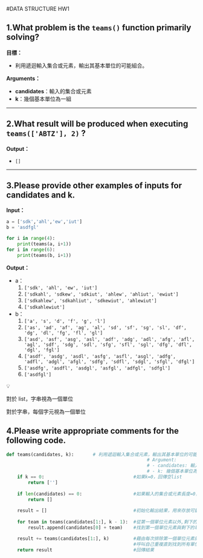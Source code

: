 #DATA STRUCTURE HW1
## 1.What problem is the `teams()` function primarily solving?

**目標：**

- 利用遞迴輸入集合或元素，輸出其基本單位的可能組合。

**Arguments：**

- **candidates**：輸入的集合或元素
- **k**：幾個基本單位為一組

---

## 2.What result will be produced when executing `teams(['ABTZ'], 2)` ?

**Output：**

- `[]`

---

## 3.Please provide other examples of inputs for candidates and k.

**Input：**

```python
a = ['sdk','ahl','ew','iut']
b = 'asdfgl'

for i in range(4):
    print(teams(a, i+1))
for i in range(6):
    print(teams(b, i+1))
```

**Output：**

- a：
    1. `['sdk', 'ahl', 'ew', 'iut']`
    2. `['sdkahl', 'sdkew', 'sdkiut', 'ahlew', 'ahliut', 'ewiut']`
    3. `['sdkahlew', 'sdkahliut', 'sdkewiut', 'ahlewiut']`
    4. `['sdkahlewiut']`
- b：
    1. `['a', 's', 'd', 'f', 'g', 'l']`
    2. `['as', 'ad', 'af', 'ag', 'al', 'sd', 'sf', 'sg', 'sl', 'df', 'dg', 'dl', 'fg', 'fl', 'gl']`
    3. `['asd', 'asf', 'asg', 'asl', 'adf', 'adg', 'adl', 'afg', 'afl', 'agl', 'sdf', 'sdg', 'sdl', 'sfg', 'sfl', 'sgl', 'dfg', 'dfl', 'dgl', 'fgl']`
    4. `['asdf', 'asdg', 'asdl', 'asfg', 'asfl', 'asgl', 'adfg', 'adfl', 'adgl', 'afgl', 'sdfg', 'sdfl', 'sdgl', 'sfgl', 'dfgl']`
    5. `['asdfg', 'asdfl', 'asdgl', 'asfgl', 'adfgl', 'sdfgl']`
    6. `['asdfgl']`

<aside>
💡

對於 list，字串視為一個單位

對於字串，每個字元視為一個單位

</aside>

## 4.Please write appropriate comments for the following code.

```python
def teams(candidates, k):		# 利用遞迴輸入集合或元素，輸出其基本單位的可能組合
												    # Argument:
												    # - candidates: 輸入的集合或元素
												    # - k: 幾個基本單位為一組
    if k == 0:                                 #如果k=0，回傳空list
        return ['']
        
    if len(candidates) == 0:                   #如果輸入的集合或元素長度=0，回傳空list
        return []
        
    result = []                                #初始化輸出結果，用來存放可能的組合
    
    for team in teams(candidates[1:], k - 1):  #從第一個單位元素以外,剩下的單位元素中,
        result.append(candidates[0] + team)    #找到第一個單位元素與剩下的單位元素的組合

    result += teams(candidates[1:], k)         #藉由每次排除第一個單位元素的方式,
                                               #呼叫自己重複直到找到所有單位元素的組合
    return result                              #回傳結果
```
